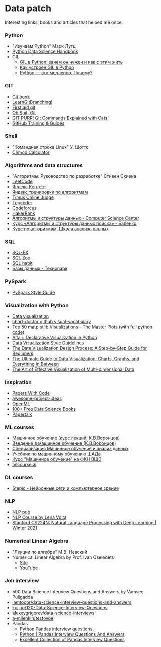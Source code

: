 # Data patch

Interesting links, books and articles that helped me once.

### Python
* "Изучаем Python" Марк Лутц
* [Python Data Science Handbook](https://jakevdp.github.io/PythonDataScienceHandbook/)
* GIL
    * [GIL в Python: зачем он нужен и как с этим жить](https://www.youtube.com/watch?v=AWX4JnAnjBE)
    * [Как устроен GIL в Python](https://habr.com/ru/post/84629/)
    * [Python — это медленно. Почему?](https://habr.com/ru/company/ruvds/blog/418823/)

### GIT
* [Git book](https://git-scm.com/book/ru/v2)
* [LearnGitBranching!](https://learngitbranching.js.org/?locale=ru_RU)
* [First aid git](https://firstaidgit.io/#/)
* [Oh Shit, Git](https://ohshitgit.com/)
* [GIT PURR! Git Commands Explained with Cats!](https://girliemac.com/blog/2017/12/26/git-purr/)
* [GitHub Training & Guides](https://www.youtube.com/githubguides)

### Shell
* "Командная строка Linux" У. Шоттс
* [Chmod Calculator](https://chmodcommand.com/)

### Algorithms and data structures
* "Алгоритмы. Руководство по разработке" Стивен Скиена
* [LeetCode](https://leetcode.com/)
* [Яндекс Контест](https://contest.yandex.ru/)
* [Яндекс тренировки по алгоритмам](https://yandex.ru/yaintern/algorithm-training)
* [Timus Online Judge](https://acm.timus.ru/)
* [Topcoder](https://www.topcoder.com/)
* [Codeforces](https://codeforces.com/)
* [HakerRank](https://www.hackerrank.com/)
* [Алгоритмы и структуры данных - Computer Science Center](https://www.youtube.com/playlist?list=PLlb7e2G7aSpQutUr7qYIunvm04cqdr5mx)
* [Курс «Алгоритмы и структуры данных поиска» - Бабенко](https://www.youtube.com/playlist?list=PLJOzdkh8T5koEPv-R5W0ovmL_T2BjB1HX)
* [Курс по алгоритмам, Школа анализа данных](https://www.youtube.com/playlist?list=PLJOzdkh8T5koY39DBaUhD7_GlOfcMJqyZ)

### SQL
* [SQL-EX](https://www.sql-ex.ru/?Lang=0)
* [SQL Zoo](https://sqlzoo.net/wiki/SQL_Tutorial)
* [SQL habit](https://www.sqlhabit.com/quizzes/data-analysis-skill-test)
* [Базы данных - Технопарк](https://www.youtube.com/playlist?list=PLrCZzMib1e9oOFQbuOgjKYbRUoA8zGKnj)

### PySpark
* [PySpark Style Guide](https://github.com/palantir/pyspark-style-guide)

### Visualization with Python
* [Data visualization](https://material.io/design/communication/data-visualization.html)
* [chart-doctor github visual-vocabulary](https://github.com/Financial-Times/chart-doctor/tree/main/visual-vocabulary)
* [Top 50 matplotlib Visualizations – The Master Plots (with full python code)](https://www.machinelearningplus.com/plots/top-50-matplotlib-visualizations-the-master-plots-python/)
* [Altair: Declarative Visualization in Python](https://altair-viz.github.io/gallery/index.html)
* [Data Visualization Style Guidelines](https://docs.google.com/spreadsheets/d/1F1gm5QLXh3USC8ZFx_M9TXYxmD-X5JLDD0oJATRTuIE/edit#gid=1679646668)
* [The Data Visualization Design Process: A Step-by-Step Guide for Beginners](https://depictdatastudio.com/data-visualization-design-process-step-by-step-guide-for-beginners/)
* [The Ultimate Guide to Data Visualization: Charts, Graphs, and Everything in Between](https://www.tapclicks.com/resources/blog/the-ultimate-guide-to-data-visualization/)
* [The Art of Effective Visualization of Multi-dimensional Data](https://towardsdatascience.com/the-art-of-effective-visualization-of-multi-dimensional-data-6c7202990c57)

### Inspiration
* [Papers With Code](https://paperswithcode.com/)
* [awesome-project-ideas](https://github.com/NirantK/awesome-project-ideas)
* [OpenML](https://www.openml.org/)
* [100+ Free Data Science Books](https://www.learndatasci.com/free-data-science-books/)
* [Papertalk](https://papertalk.org/index)

### ML courses
* [Машинное обучение (курс лекций, К.В.Воронцов)](http://www.machinelearning.ru/wiki/index.php?title=%D0%9C%D0%B0%D1%88%D0%B8%D0%BD%D0%BD%D0%BE%D0%B5_%D0%BE%D0%B1%D1%83%D1%87%D0%B5%D0%BD%D0%B8%D0%B5_%28%D0%BA%D1%83%D1%80%D1%81_%D0%BB%D0%B5%D0%BA%D1%86%D0%B8%D0%B9%2C_%D0%9A.%D0%92.%D0%92%D0%BE%D1%80%D0%BE%D0%BD%D1%86%D0%BE%D0%B2%29)
* [Введение в машинное обучение (К.В.Воронцов)](https://www.coursera.org/learn/vvedenie-mashinnoe-obuchenie)
* [Специализация Машинное обучение и анализ данных](https://www.coursera.org/specializations/machine-learning-data-analysis)
* [Учебник по машинному обучению ШАДа](https://ml-handbook.ru/?utm_source=telegram&utm_medium=internal&utm_campaign=ml_book&utm_content=2)
* [Курс "Машинное обучение" на ФКН ВШЭ](https://github.com/esokolov/ml-course-hse)
* [mlcourse.ai](https://github.com/Yorko/mlcourse.ai)

### DL courses
* [Stepic - Нейронные сети и компьютерное зрение](https://stepik.org/course/50352/syllabus)

### NLP
* [NLP pub](https://nlpub.ru/)
* [NLP Course by Lena Voita](https://lena-voita.github.io/nlp_course.html)
* [Stanford CS224N: Natural Language Processing with Deep Learning | Winter 2021](https://www.youtube.com/playlist?list=PLoROMvodv4rOSH4v6133s9LFPRHjEmbmJ)

### Numerical Linear Algebra
* "Лекции по алгебре" М.В. Невский
* Numerical Linear Algebra by Prof. Ivan Oseledets
    * [Site](https://nla.skoltech.ru/index.html)
    * [YouTube](https://www.youtube.com/playlist?list=PLy_LHooyVCB3qucYk5jx--J2JhE0sC9kt)
    
### Job interview
* 500 Data Science Interview Questions and Answers by Vamsee Puligadda
* [iamtodor/data-science-interview-questions-and-answers](https://github.com/iamtodor/data-science-interview-questions-and-answers)
* [kojino/120-Data-Science-Interview-Questions](https://github.com/kojino/120-Data-Science-Interview-Questions)
* [alexeygrigorev/data-science-interviews](https://github.com/alexeygrigorev/data-science-interviews)
* [a-milenkin/testovoe](https://github.com/a-milenkin/testovoe)
* Pandas
    * [Python Pandas interview questions](https://www.javatpoint.com/python-pandas-interview-questions)
    * [Python | Pandas Interview Questions And Answers](https://www.kausalvikash.in/python-pandas-interview-questions-and-answers-for-freshers/)
    * [Excellent Collection of Pandas Interview Questions](https://www.kaggle.com/getting-started/119445)
